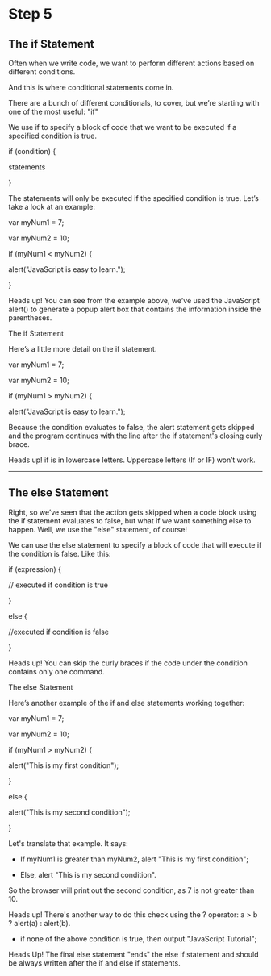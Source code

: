 # Step 5 #

## The if Statement ##

Often when we write code, we want to perform different actions based on different conditions.

And this is where conditional statements come in.

There are a bunch of different conditionals, to cover, but we’re starting with one of the most useful: "if"

We use if to specify a block of code that we want to be executed if a specified condition is true.

if (condition) { 

statements 

}

The statements will only be executed if the specified condition is true. Let’s take a look at an example:

var myNum1 = 7; 

var myNum2 = 10;

if (myNum1 < myNum2) { 

alert("JavaScript is easy to learn."); 

}

Heads up!
You can see from the example above, we’ve used the JavaScript alert() to generate a popup alert box that contains the information inside the parentheses.

The if Statement

Here’s a little more detail on the if statement.

var myNum1 = 7; 

var myNum2 = 10; 

if (myNum1 > myNum2) { 

alert("JavaScript is easy to learn."); 

Because the condition evaluates to false, the alert statement gets skipped and the program continues with the line after the if statement's closing curly brace.

Heads up!
if is in lowercase letters. Uppercase letters (If or IF) won’t work.

---
## The else Statement ##

Right, so we’ve seen that the action gets skipped when a code block using the if statement evaluates to false, but what if we want something else to happen.
Well, we use the "else" statement, of course!

We can use the else statement to specify a block of code that will execute if the condition is false. Like this:

if (expression) { 

// executed if condition is true 

} 

else { 

//executed if condition is false 

}

Heads up!
You can skip the curly braces if the code under the condition contains only one command.

The else Statement

Here’s another example of the if and else statements working together:

var myNum1 = 7; 

var myNum2 = 10; 

if (myNum1 > myNum2) { 

alert("This is my first condition"); 

} 

else { 

alert("This is my second condition"); 

}

Let's translate that example. It says:

+ If myNum1 is greater than myNum2, alert "This is my first condition";

+ Else, alert "This is my second condition".

So the browser will print out the second condition, as 7 is not greater than 10.

Heads up!
There's another way to do this check using the ? operator: a > b ? alert(a) : alert(b).


+ if none of the above condition is true, then output "JavaScript Tutorial";

Heads Up!
The final else statement "ends" the else if statement and should be always written after the if and else if statements.

